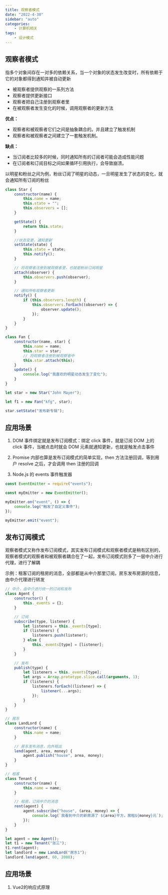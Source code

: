 ```yaml
---
title: 观察者模式
date: "2022-4-30"
sidebar: "auto"
categories:
    - 计算机相关
tags:
    - 设计模式
---
```


## 观察者模式

指多个对象间存在一对多的依赖关系，当一个对象的状态发生改变时，所有依赖于它的对象都得到通知并被自动更新

-   被观察者提供观察的一系列方法
-   观察者提供更新接口
-   观察者把自己注册到观察者里
-   在被观察者发生变化的时候，调用观察者的更新方法

**优点：**

-   观察者和被观察者它们之间是抽象耦合的。并且建立了触发机制
-   观察者和被观察者之间建立了一套触发机制。

**缺点：**

-   当订阅者比较多的时候，同时通知所有的订阅者可能会造成性能问题
-   在订阅者和订阅目标之间如果循环引用执行，会导致崩溃。

以明星和粉丝之间为例，粉丝订阅了明星的动态，一旦明星发生了状态的变化，就会通知所有订阅的粉丝

```js
class Star {
    constructor(name) {
        this.name = name;
        this.state = "";
        this.observers = [];
    }

    getState() {
        return this.state;
    }

    //状态变更，通知更新
    setState(state) {
        this.state = state;
        this.notify();
    }

    // 将观察者注册到被观察者里，也就是粉丝订阅明星
    attach(observer) {
        this.observers.push(observer);
    }

    // 通知所有观察者更新
    notify() {
        if (this.observers.length) {
            this.observers.forEach((observer) => {
                observer.update();
            });
        }
    }
}

class Fan {
    constructor(name, star) {
        this.name = name;
        this.star = star;
        // 将观察者注册到被观察者中
        this.star.attach(this);
    }
    update() {
        console.log("我喜欢的明星动态发生了变化");
    }
}

let star = new Star("John Mayer");

let f1 = new Fan("kfg", star);

star.setState("发布新专辑");
```

## 应用场景

1. DOM 事件绑定就是发布订阅模式：绑定 click 事件，就是订阅 DOM 上的 click 事件，当被点击时就会 DOM 元素就通知更新，也就是触发点击事件

2. Promise 内部也算是发布订阅模式的简单实现，then 方法注册回调，等到用户 resolve 之后，才会调用 then 注册的回调

3. Node.js 的 events 事件触发器

```js
const EventEmitter = require("events");

const myEmitter = new EventEmitter();

myEmitter.on("event", () => {
    console.log("触发了自定义事件");
});

myEmitter.emit("event");
```

## 发布订阅模式

观察者模式又称作发布订阅模式，其实发布订阅模式和观察者模式是稍有区别的，观察者模式的观察者和被观察者耦合在了一起，发布订阅模式则多了一层中介进行代理，进行了解耦

示例：租客订阅的租房的消息，全部都是从中介那里订阅，房东发布房源的信息，由中介代理进行转发

```js
// 中介，由中介进行统一的订阅和发布
class Agent {
    constructor() {
        this._events = {};
    }

    // 订阅
    subscribe(type, listener) {
        let listeners = this._events[type];
        if (listeners) {
            listeners.push(listener);
        } else {
            this._events[type] = [listener];
        }
    }

    // 发布
    publish(type) {
        let listeners = this._events[type];
        let args = Array.prototype.slice.call(arguments, 1);
        if (listeners) {
            listeners.forEach((listener) => {
                listener(...args);
            });
        }
    }
}

// 房东
class LandLord {
    constructor(name) {
        this.name = name;
    }

    // 房东发布消息，向外租出
    lend(agent, area, money) {
        agent.publish("house", area, money);
    }
}

// 租客
class Tenant {
    constructor(name) {
        this.name = name;
    }

    // 租房，订阅中介的消息
    rent(agent) {
        agent.subscribe("house", (area, money) => {
            console.log(`我看到中介的新房源了 ${area}平方，房租${money}元`);
        });
    }
}

let agent = new Agent();
let t1 = new Tenant("张三");
t1.rent(agent);
let landlord = new LandLord("房东1");
landlord.lend(agent, 60, 2000);
```

## 应用场景

1. Vue2的响应式原理